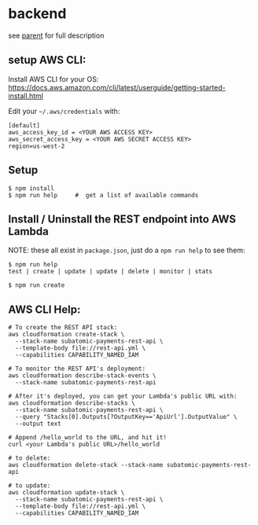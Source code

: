 
# backend
see [parent](../../..) for full description

## setup AWS CLI:

Install AWS CLI for your OS:
https://docs.aws.amazon.com/cli/latest/userguide/getting-started-install.html

Edit your `~/.aws/credentials` with:
```
[default]
aws_access_key_id = <YOUR AWS ACCESS KEY>
aws_secret_access_key = <YOUR AWS SECRET ACCESS KEY>
region=us-west-2
```

## Setup
```
$ npm install
$ npm run help     #  get a list of available commands
```

## Install / Uninstall the REST endpoint into AWS Lambda

NOTE:  these all exist in `package.json`, just do a `npm run help` to see them:
```
$ npm run help
test | create | update | update | delete | monitor | stats

$ npm run create
```

## AWS CLI Help:
```
# To create the REST API stack:
aws cloudformation create-stack \
  --stack-name subatomic-payments-rest-api \
  --template-body file://rest-api.yml \
  --capabilities CAPABILITY_NAMED_IAM

# To monitor the REST API's deployment:
aws cloudformation describe-stack-events \
  --stack-name subatomic-payments-rest-api

# After it's deployed, you can get your Lambda's public URL with:
aws cloudformation describe-stacks \
  --stack-name subatomic-payments-rest-api \
  --query "Stacks[0].Outputs[?OutputKey=='ApiUrl'].OutputValue" \
  --output text

# Append /hello_world to the URL, and hit it!
curl <your Lambda's public URL>/hello_world

# to delete:
aws cloudformation delete-stack --stack-name subatomic-payments-rest-api

# to update:
aws cloudformation update-stack \
  --stack-name subatomic-payments-rest-api \
  --template-body file://rest-api.yml \
  --capabilities CAPABILITY_NAMED_IAM
```


